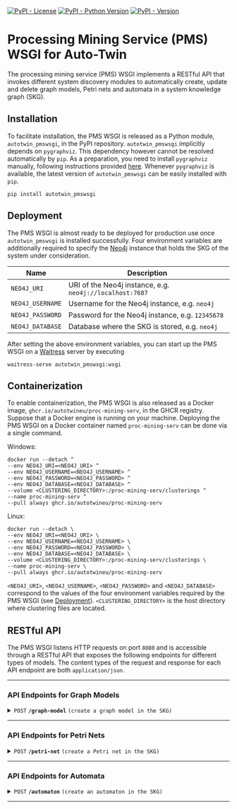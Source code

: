 [![PyPI - License](https://img.shields.io/pypi/l/autotwin_pmswsgi)](https://github.com/AutotwinEU/proc-mining-serv/blob/main/LICENSE)
[![PyPI - Python Version](https://img.shields.io/pypi/pyversions/autotwin_pmswsgi)](https://www.python.org/downloads/)
[![PyPI - Version](https://img.shields.io/pypi/v/autotwin_pmswsgi)](https://pypi.org/project/autotwin_pmswsgi/)

# Processing Mining Service (PMS) WSGI for Auto-Twin

The processing mining service (PMS) WSGI implements a RESTful API that invokes
different system discovery modules to automatically create, update and delete
graph models, Petri nets and automata in a system knowledge graph (SKG).

## Installation
To facilitate installation, the PMS WSGI is released as a Python module,
`autotwin_pmswsgi`, in the PyPI repository. `autotwin_pmswsgi` implicitly
depends on `pygraphviz`. This dependency however cannot be resolved
automatically by `pip`. As a preparation, you need to install `pygraphviz`
manually, following instructions provided
[here](https://pygraphviz.github.io/documentation/stable/install.html).
Whenever `pygraphviz` is available, the latest version of `autotwin_pmswsgi`
can be easily installed with `pip`.

    pip install autotwin_pmswsgi

## Deployment
The PMS WSGI is almost ready to be deployed for production use once
`autotwin_pmswsgi` is installed successfully. Four environment variables are
additionally required to specify the [Neo4j](https://github.com/neo4j/neo4j)
instance that holds the SKG of the system under consideration.

| Name             | Description                                              |
|------------------|----------------------------------------------------------|
| `NEO4J_URI`      | URI of the Neo4j instance, e.g. `neo4j://localhost:7687` |
| `NEO4J_USERNAME` | Username for the Neo4j instance, e.g. `neo4j`            |
| `NEO4J_PASSWORD` | Password for the Neo4j instance, e.g. `12345678`         |
| `NEO4J_DATABASE` | Database where the SKG is stored, e.g. `neo4j`           |

After setting the above environment variables, you can start up the PMS WSGI on
a [Waitress](https://github.com/Pylons/waitress) server by executing

    waitress-serve autotwin_pmswsgi:wsgi

## Containerization
To enable containerization, the PMS WSGI is also released as a Docker image,
`ghcr.io/autotwineu/proc-mining-serv`, in the GHCR registry. Suppose that a
Docker engine is running on your machine. Deploying the PMS WSGI on a Docker
container named `proc-mining-serv` can be done via a single command.

Windows:

    docker run --detach ^
    --env NEO4J_URI=<NEO4J_URI> ^
    --env NEO4J_USERNAME=<NEO4J_USERNAME> ^
    --env NEO4J_PASSWORD=<NEO4J_PASSWORD> ^
    --env NEO4J_DATABASE=<NEO4J_DATABASE> ^
    --volume <CLUSTERING_DIRECTORY>:/proc-mining-serv/clusterings ^
    --name proc-mining-serv ^
    --pull always ghcr.io/autotwineu/proc-mining-serv

Linux:

    docker run --detach \
    --env NEO4J_URI=<NEO4J_URI> \
    --env NEO4J_USERNAME=<NEO4J_USERNAME> \
    --env NEO4J_PASSWORD=<NEO4J_PASSWORD> \
    --env NEO4J_DATABASE=<NEO4J_DATABASE> \
    --volume <CLUSTERING_DIRECTORY>:/proc-mining-serv/clusterings \
    --name proc-mining-serv \
    --pull always ghcr.io/autotwineu/proc-mining-serv

`<NEO4J_URI>`, `<NEO4J_USERNAME>`, `<NEO4J_PASSWORD>` and `<NEO4J_DATABASE>`
correspond to the values of the four environment variables required by the PMS
WSGI (see [Deployment](#deployment)). `<CLUSTERING_DIRECTORY>` is the host
directory where clustering files are located.

## RESTful API
The PMS WSGI listens HTTP requests on port `8080` and is accessible through a
RESTful API that exposes the following endpoints for different types of models.
The content types of the request and response for each API endpoint are both
`application/json`.

--------------------------------------------------------------------------------

### API Endpoints for Graph Models

<details>
    <summary>
        <code>POST</code>
        <code><b>/graph-model</b></code>
        <code>(create a graph model in the SKG)</code>
    </summary>
    <br/>

**Parameters**
> None

**Body**
> Content: `application/json`
>
> | Name                       | Type                    | Default                                   | Description                                                       |
> |----------------------------|-------------------------|-------------------------------------------|-------------------------------------------------------------------|
> | `name`                     | `string`                | `"System"`                                | Name of the system to be discovered                               |
> | `version`                  | `string`                | `""`                                      | Version of the system to be discovered                            |
> | `data:clustering:path`     | `string`                | `""`<sup id="gm-mk-1">[*](#gm-fn-1)</sup> | Name of the clustering file to be used                            |
> | `data:clustering:default`  | `string`                | `""`<sup id="gm-mk-2">[†](#gm-fn-2)</sup> | Cluster of parts absent from the clustering file                  |
> | `data:filters:interval`    | `array[number\|string]` | `[0.0, 0.0]`                              | Interval during which events are selected                         |
> | `data:filters:station`     | `array[string]`         | `[]`<sup id="gm-mk-3">[‡](#gm-fn-3)</sup> | Set of stations at which events are selected                      |
> | `data:filters:family`      | `array[string]`         | `[]`<sup>[‡](#gm-fn-3)</sup>              | Set of families for which events are selected                     |
> | `data:filters:type`        | `array[string]`         | `[]`<sup>[‡](#gm-fn-3)</sup>              | Set of types for which events are selected                        |
> | `data:usage`               | `number`                | `0.5`                                     | Minimum data usage to be ensured                                  |
> | `model:time_unit`          | `string`                | `"s"`                                     | Unified time unit of algorithm and model parameters               |
> | `model:operation:io_ratio` | `number`                | `1.5`                                     | Minimum ratio of input to output for an ATTACH/COMPOSE operation  |
> | `model:operation:co_ratio` | `number`                | `0.5`                                     | Minimum ratio of cross to output for an ATTACH/ORDINARY operation |
> | `model:operation:oi_ratio` | `number`                | `1.5`                                     | Minimum ratio of output to input for a DETACH/DECOMPOSE operation |
> | `model:operation:ci_ratio` | `number`                | `0.5`                                     | Minimum ratio of cross to input for a DETACH/ORDINARY operation   |
> | `model:formula:ratio`      | `number`                | `0.0`                                     | Minimum ratio of a formula to the primary one                     |
> | `model:delays:seize`       | `number`                | `0.0`                                     | Maximum delay in seizing a queued part                            |
> | `model:delays:release`     | `number`                | `0.0`                                     | Maximum delay in releasing a blocked part                         |
> | `model:cdf:replace_pts`    | `boolean`               | `false`                                   | Replace or drop invalid samples in a processing time CDF          |
> | `model:cdf:points`         | `number`                | `100`                                     | Maximum number of points in a CDF                                 |
>
> <sup id="gm-fn-1">* An empty string disables the import of clustering information. [↩](#gm-mk-1)</sup><br><sup id="gm-fn-2">† An empty string ignores parts not belonging to any clusters. [↩](#gm-mk-2)</sup><br><sup id="gm-fn-3">‡ An empty array refers to the universe of stations/families/types. [↩](#gm-mk-3)</sup>

> Example:
> ```json
> {
>     "name": "Pizza Line",
>     "version": "V4",
>     "data": {
>         "filters": {
>             "interval": [
>                 0,
>                 500000000
>             ],
>             "station": [],
>             "family": [],
>             "type": []
>         },
>         "usage": 0.5
>     },
>     "model": {
>         "time_unit": "ms",
>         "operation": {
>             "io_ratio": 1.5,
>             "co_ratio": 0.5,
>             "oi_ratio": 1.5,
>             "ci_ratio": 0.5
>         },
>         "formula": {
>             "ratio": 0.06
>         },
>         "delays": {
>             "seize": 30000,
>             "release": 0
>         },
>         "cdf": {
>             "replace_pts": false,
>             "points": 100
>         }
>     }
> }
> ```

**Response**
> Code: `201`

> Content: `application/json`
>
> | Name       | Type     | Description                     |
> |------------|----------|---------------------------------|
> | `model_id` | `string` | ID of the generated graph model |

> Example:
> ```json
> {
>     "model_id": "4:31f61bae-dad6-4cda-bb63-d4700847dea5:620887"
> }
> ```

</details>

--------------------------------------------------------------------------------

### API Endpoints for Petri Nets

<details>
    <summary>
        <code>POST</code>
        <code><b>/petri-net</b></code>
        <code>(create a Petri net in the SKG)</code>
    </summary>
    <br/>

**Parameters**
> None

**Body**
> Content: `application/json`
>
> | Name                       | Type                    | Default                                   | Description                                                       |
> |----------------------------|-------------------------|-------------------------------------------|-------------------------------------------------------------------|
> | `name`                     | `string`                | `"System"`                                | Name of the system to be discovered                               |
> | `version`                  | `string`                | `""`                                      | Version of the system to be discovered                            |
> | `data:filters:interval`    | `array[number\|string]` | `[0.0, 0.0]`                              | Interval during which events are selected                         |
> | `data:filters:station`     | `array[string]`         | `[]`<sup id="pn-mk-1">[*](#pn-fn-1)</sup> | Set of stations at which events are selected                      |
> | `data:filters:family`      | `array[string]`         | `[]`<sup>[*](#pn-fn-1)</sup>              | Set of families for which events are selected                     |
> | `data:filters:type`        | `array[string]`         | `[]`<sup>[*](#pn-fn-1)</sup>              | Set of types for which events are selected                        |
> | `data:usage`               | `number`                | `0.5`                                     | Minimum data usage to be ensured                                  |
> | `model:operation:io_ratio` | `number`                | `1.5`                                     | Minimum ratio of input to output for an ATTACH/COMPOSE operation  |
> | `model:operation:co_ratio` | `number`                | `0.5`                                     | Minimum ratio of cross to output for an ATTACH/ORDINARY operation |
> | `model:operation:oi_ratio` | `number`                | `1.5`                                     | Minimum ratio of output to input for a DETACH/DECOMPOSE operation |
> | `model:operation:ci_ratio` | `number`                | `0.5`                                     | Minimum ratio of cross to input for a DETACH/ORDINARY operation   |
> | `model:formula:ratio`      | `number`                | `0.0`                                     | Minimum ratio of a formula to the primary one                     |
>
> <sup id="pn-fn-1">* An empty array refers to the universe of stations/families/types. [↩](#pn-mk-1)</sup>

> Example:
> ```json
> {
>     "name": "Pizza Line",
>     "version": "V4",
>     "data": {
>         "filters": {
>             "interval": [
>                 0,
>                 500000000
>             ],
>             "station": [],
>             "family": [],
>             "type": []
>         },
>         "usage": 0.5
>     },
>     "model": {
>         "operation": {
>             "io_ratio": 1.5,
>             "co_ratio": 0.5,
>             "oi_ratio": 1.5,
>             "ci_ratio": 0.5
>         },
>         "formula": {
>             "ratio": 0.06
>         }
>     }
> }
> ```

**Response**
> Code: `201`

> Content: `application/json`
>
> | Name       | Type     | Description                   |
> |------------|----------|-------------------------------|
> | `model_id` | `string` | ID of the generated Petri net |

> Example:
> ```json
> {
>     "model_id": "4:31f61bae-dad6-4cda-bb63-d4700847dea5:620887"
> }
> ```

</details>

--------------------------------------------------------------------------------

### API Endpoints for Automata

<details>
    <summary>
        <code>POST</code>
        <code><b>/automaton</b></code>
        <code>(create an automaton in the SKG)</code>
    </summary>
    <br/>

**Parameters**
> None

**Body**
> Content: `application/json`
>
> | Name                    | Type                    | Default      | Description                               |
> |-------------------------|-------------------------|--------------|-------------------------------------------|
> | `name`                  | `string`                | `"System"`   | Name of the system to be discovered       |
> | `version`               | `string`                | `""`         | Version of the system to be discovered    |
> | `data:filters:interval` | `array[number\|string]` | `[0.0, 0.0]` | Interval during which events are selected |
> | `model:pov`             | `string`                | `"item"`     | Point of view to be focused on            |

> Example:
> ```json
> {
>     "name": "Pizza Line",
>     "version": "V4",
>     "data": {
>         "filters": {
>             "interval": [
>                 0,
>                 500000000
>             ]
>         }
>     },
>     "model": {
>         "pov": "item"
>     }
> }
> ```

**Response**
> Code: `201`

> Content: `application/json`
>
> | Name       | Type     | Description                   |
> |------------|----------|-------------------------------|
> | `model_id` | `string` | ID of the generated automaton |

> Example:
> ```json
> {
>     "model_id": "4:31f61bae-dad6-4cda-bb63-d4700847dea5:620887"
> }
> ```

</details>

--------------------------------------------------------------------------------
